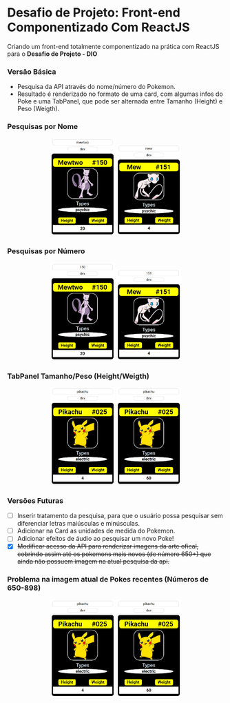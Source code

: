 # Desafio de Projeto: Front-end Componentizado Com ReactJS

Criando um front-end totalmente componentizado na prática com ReactJS para o **Desafio de Projeto - DIO**

### Versão Básica

 - Pesquisa da API através do nome/número do Pokemon.
 - Resultado é renderizado no formato de uma card, com algumas infos do Poke e uma TabPanel, que pode ser alternada entre Tamanho (Height) e Peso (Weigth).

### Pesquisas por Nome

<div align="center">
<img width="150" alt="MewtwoNome" src="https://github.com/hmhorstmann/FrontEndComponentizadoComReactJS/blob/main/prints/MewtwoNome.png">
<img width="150" alt="MewNome" src="https://github.com/hmhorstmann/FrontEndComponentizadoComReactJS/blob/main/prints/MewNome.png">
</div>

### Pesquisas por Número

<div align="center">
<img width="150" alt="MewtwoNumero" src="https://github.com/hmhorstmann/FrontEndComponentizadoComReactJS/blob/main/prints/MewtwoNumero.png">
<img width="150" alt="MewNumero" src="https://github.com/hmhorstmann/FrontEndComponentizadoComReactJS/blob/main/prints/MewNumero.png">
</div>

### TabPanel Tamanho/Peso (Height/Weigth)

<div align="center">
<img width="150" alt="PikachuHeight" src="https://github.com/hmhorstmann/FrontEndComponentizadoComReactJS/blob/main/prints/PikachuHeight.png">
<img width="150" alt="PikachuWeight" src="https://github.com/hmhorstmann/FrontEndComponentizadoComReactJS/blob/main/prints/PikachuWeight.png">
</div>

### Versões Futuras

 - [ ] Inserir tratamento da pesquisa, para que o usuário possa pesquisar sem diferenciar letras maiúsculas e minúsculas.
 - [ ] Adicionar na Card as unidades de medida do Pokemon.
 - [ ] Adicionar efeitos de áudio ao pesquisar um novo Poke!
 - [x] ~~Modificar acesso da API para renderizar imagens da arte ofical, cobrindo assim até os pokemons mais novos (de número 650+) que ainda não possuem imagem na atual pesquisa da api.~~

### Problema na imagem atual de Pokes recentes (Números de 650-898)

<div align="center">
<img width="150" alt="650" src="https://github.com/hmhorstmann/FrontEndComponentizadoComReactJS/blob/main/prints/PikachuHeight.png">
<img width="150" alt="898" src="https://github.com/hmhorstmann/FrontEndComponentizadoComReactJS/blob/main/prints/PikachuWeight.png">
</div>